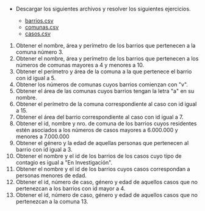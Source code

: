 - Descargar los siguientes archivos y resolver los siguientes
ejercicios.


	- [barrios.csv](https://github.com/materiasipm/materiasipm.github.io/blob/master/taller6to/barrios.csv)
	- [comunas.csv](https://github.com/materiasipm/materiasipm.github.io/blob/master/taller6to/comunas.csv)
	- [casos.csv](https://github.com/materiasipm/materiasipm.github.io/blob/master/taller6to/casos.csv)

1. Obtener el nombre, área y perímetro de los barrios
que pertenecen a la comuna número 3.
2. Obtener el nombre, área y perímetro de los barrios
que pertenecen a los números de comunas mayores a 4 y menores a 10.
3. Obtener el perímetro y área de la comuna a la que
pertenece el barrio con id igual a 5.
4. Obtener los números de comunas cuyos barrios comienzan con "v".
5. Obtener el área de las comunas cuyos barrios tengan la letra "a" 
en su nombre.
6. Obtener el perímetro de la comuna correspondiente al caso con 
id igual a 15.
7. Obtener el área del barrio correspondiente al caso con id igual a 7.
8. Obtener el id, nombre y nro. de comuna de los barrios cuyos residentes 
estén asociados a los números de casos mayores a 6.000.000 y menores a 7.000.000
9. Obtener el género y la edad de aquellas personas que pertenecen
al barrio con id igual a 3.
10. Obtener el nombre y el id de los barrios de los casos cuyo tipo de contagio es igual a "En Investigación".
11. Obtener el nombre y el id de los barrios cuyos casos correspondan
a personas menores de edad.
12. Obtener el id, número de caso, género y edad de aquellos
casos que no pertenezcan a los barrios con id mayor a 4.
13. Obtener el id, número de caso, género y edad de aquellos
casos que no pertenezcan a la comuna 13.


